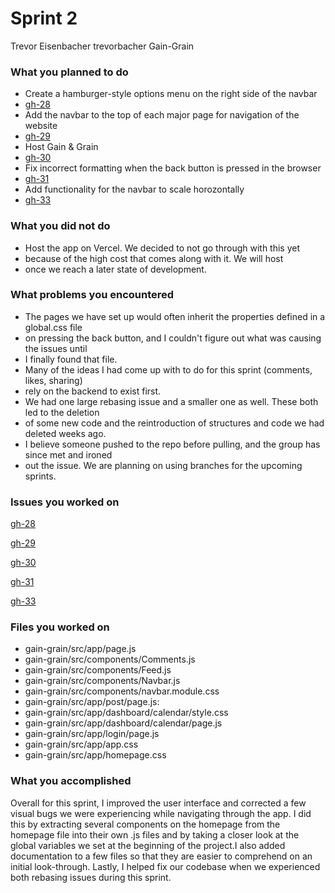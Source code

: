 # Sprint 2

Trevor Eisenbacher
trevorbacher
Gain-Grain

### What you planned to do
* Create a hamburger-style options menu on the right side of the navbar
* [gh-28](https://github.com/utk-cs340-fall24/Gain-Grain/issues/28)
* Add the navbar to the top of each major page for navigation of the website
* [gh-29](https://github.com/utk-cs340-fall24/Gain-Grain/issues/29)
* Host Gain & Grain
* [gh-30](https://github.com/utk-cs340-fall24/Gain-Grain/issues/30)
* Fix incorrect formatting when the back button is pressed in the browser
* [gh-31](https://github.com/utk-cs340-fall24/Gain-Grain/issues/31)
* Add functionality for the navbar to scale horozontally
* [gh-33](https://github.com/utk-cs340-fall24/Gain-Grain/issues/33)

### What you did not do
* Host the app on Vercel. We decided to not go through with this yet 
* because of the high cost that comes along with it. We will host
* once we reach a later state of development.

### What problems you encountered
* The pages we have set up would often inherit the properties defined in a global.css file
* on pressing the back button, and I couldn't figure out what was causing the issues until
* I finally found that file.
* Many of the ideas I had come up with to do for this sprint (comments, likes, sharing) 
* rely on the backend to exist first.
* We had one large rebasing issue and a smaller one as well. These both led to the deletion
* of some new code and the reintroduction of structures and code we had deleted weeks ago. 
* I believe someone pushed to the repo before pulling, and the group has since met and ironed
* out the issue. We are planning on using branches for the upcoming sprints.

### Issues you worked on
[gh-28](https://github.com/utk-cs340-fall24/Gain-Grain/issues/28)

[gh-29](https://github.com/utk-cs340-fall24/Gain-Grain/issues/29)

[gh-30](https://github.com/utk-cs340-fall24/Gain-Grain/issues/30)

[gh-31](https://github.com/utk-cs340-fall24/Gain-Grain/issues/31)

[gh-33](https://github.com/utk-cs340-fall24/Gain-Grain/issues/33)

### Files you worked on
* gain-grain/src/app/page.js
* gain-grain/src/components/Comments.js
* gain-grain/src/components/Feed.js
* gain-grain/src/components/Navbar.js
* gain-grain/src/components/navbar.module.css
* gain-grain/src/app/post/page.js:
* gain-grain/src/app/dashboard/calendar/style.css
* gain-grain/src/app/dashboard/calendar/page.js
* gain-grain/src/app/login/page.js
* gain-grain/src/app/app.css
* gain-grain/src/app/homepage.css

### What you accomplished
Overall for this sprint, I improved the user interface and corrected a few visual bugs we were experiencing while
navigating through the app. I did this by extracting several components on the homepage from the homepage file into 
their own .js files and by taking a closer look at the global variables we set at the beginning of the project.I 
also added documentation to a few files so that they are easier to comprehend on an initial look-through. Lastly, I 
helped fix our codebase when we experienced both rebasing issues during this sprint.